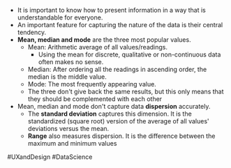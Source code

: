 - It is important to know how to present information in a way that is understandable for everyone.
- An important feature for capturing the nature of the data is their central tendency.
- **Mean, median and mode** are the three most popular values.
	- Mean: Arithmetic average of all values/readings.
		- Using the mean for discrete, qualitative or non-continuous data often makes no sense.
	- Median: After ordering all the readings in ascending order, the median is the middle value.
	- Mode: The most frequently appearing value.
	- The three don't give back the same results, but this only means that they should be complemented with each other
- Mean, median and mode don't capture data **dispersion** accurately.
	- The **standard deviation** captures this dimension. It is the standardized (square root) version of the average of all values' deviations versus the mean.
	- **Range** also measures dispersion. It is the difference between the maximum and minimum values

#UXandDesign #DataScience 